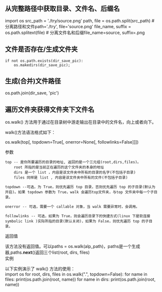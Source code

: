 ## 从完整路径中获取目录、文件名、后缀名
import os
src_path = './try/source.png'
path, file = os.path.split(src_path)  # 分离路径和文件path='./try', file='source.png'
file_name, suffix = os.path.splitext(file)  # 分离文件名和后缀file_name=source, suffix=.png
## 文件是否存在/生成文件夹 
    if not os.path.exists(dir_save_pic): 
        os.makedirs(dir_save_pic); 
## 生成(合并)文件路径
os.path.join(dir_save, 'pic')
## 遍历文件夹获得文件夹下文件名
os.walk() 方法用于通过在目录树中游走输出在目录中的文件名，向上或者向下。

walk()方法语法格式如下：

os.walk(top[, topdown=True[, onerror=None[, followlinks=False]]])

参数

    top -- 是你所要遍历的目录的地址, 返回的是一个三元组(root,dirs,files)。
        root 所指的是当前正在遍历的这个文件夹的本身的地址
        dirs 是一个 list ，内容是该文件夹中所有的目录的名字(不包括子目录)
        files 同样是 list , 内容是该文件夹中所有的文件(不包括子目录)

    topdown --可选，为 True，则优先遍历 top 目录，否则优先遍历 top 的子目录(默认为开启)。如果 topdown 参数为 True，walk 会遍历top文件夹，与top 文件夹中每一个子目录。

    onerror -- 可选，需要一个 callable 对象，当 walk 需要异常时，会调用。

    followlinks -- 可选，如果为 True，则会遍历目录下的快捷方式(linux 下是软连接 symbolic link )实际所指的目录(默认关闭)，如果为 False，则优先遍历 top 的子目录。

返回值

该方法没有返回值。可以paths = os.walk(alp_path)，paths是一个生成器,paths.__next__()返回三个list(root, dirs, files)  
实例  

以下实例演示了 walk() 方法的使用：  
        import os
        for root, dirs, files in os.walk(".", topdown=False):
            for name in files:
                print(os.path.join(root, name))
            for name in dirs:
                print(os.path.join(root, name))
